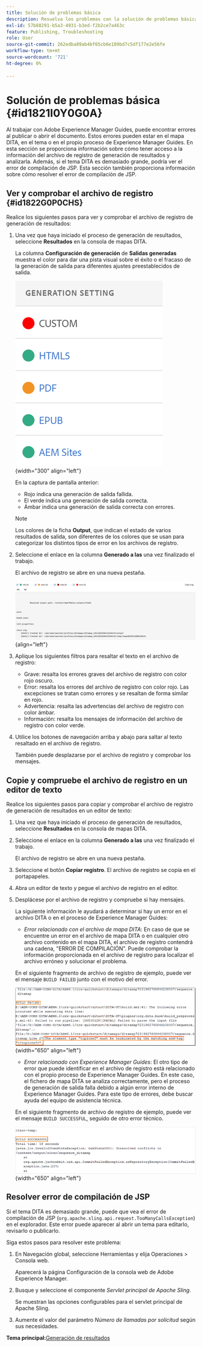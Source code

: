 ```yaml
---
title: Solución de problemas básica
description: Resuelva los problemas con la solución de problemas básica en AEM Guides. Aprenda a ver, copiar y comprobar el archivo de registro en un editor de texto y a resolver los errores de compilación de JSP.
exl-id: 57b88291-b5a3-4931-b3ed-f2b2ce7a463c
feature: Publishing, Troubleshooting
role: User
source-git-commit: 262edba89ab4bf65cb6e109bd7c5df177e2e56fe
workflow-type: tm+mt
source-wordcount: '721'
ht-degree: 0%

---
```


# Solución de problemas básica {#id1821I0Y0G0A}

Al trabajar con Adobe Experience Manager Guides, puede encontrar errores al publicar o abrir el documento. Estos errores pueden estar en el mapa DITA, en el tema o en el propio proceso de Experience Manager Guides. En esta sección se proporciona información sobre cómo tener acceso a la información del archivo de registro de generación de resultados y analizarla. Además, si el tema DITA es demasiado grande, podría ver el error de compilación de JSP. Esta sección también proporciona información sobre cómo resolver el error de compilación de JSP.

## Ver y comprobar el archivo de registro {#id1822G0P0CHS}

Realice los siguientes pasos para ver y comprobar el archivo de registro de generación de resultados:

1. Una vez que haya iniciado el proceso de generación de resultados, seleccione **Resultados** en la consola de mapas DITA.

   La columna **Configuración de generación** de **Salidas generadas** muestra el color para dar una pista visual sobre el éxito o el fracaso de la generación de salida para diferentes ajustes preestablecidos de salida.

   ![](images/output-general-settings-new.png){width="300" align="left"}

   En la captura de pantalla anterior:

   - Rojo indica una generación de salida fallida.
   - El verde indica una generación de salida correcta.
   - Ámbar indica una generación de salida correcta con errores.

   >[!NOTE]
   >
   > Los colores de la ficha **Output**, que indican el estado de varios resultados de salida, son diferentes de los colores que se usan para categorizar los distintos tipos de error en los archivos de registro.

1. Seleccione el enlace en la columna **Generado a las** una vez finalizado el trabajo.

   El archivo de registro se abre en una nueva pestaña.

   ![](images/log-file-new.png){align="left"}

1. Aplique los siguientes filtros para resaltar el texto en el archivo de registro:
   - Grave: resalta los errores graves del archivo de registro con color rojo oscuro.
   - Error: resalta los errores del archivo de registro con color rojo. Las excepciones se tratan como errores y se resaltan de forma similar en rojo.
   - Advertencia: resalta las advertencias del archivo de registro con color ámbar.
   - Información: resalta los mensajes de información del archivo de registro con color verde.

1. Utilice los botones de navegación arriba y abajo para saltar al texto resaltado en el archivo de registro.

   También puede desplazarse por el archivo de registro y comprobar los mensajes.


## Copie y compruebe el archivo de registro en un editor de texto

Realice los siguientes pasos para copiar y comprobar el archivo de registro de generación de resultados en un editor de texto:

1. Una vez que haya iniciado el proceso de generación de resultados, seleccione **Resultados** en la consola de mapas DITA.

1. Seleccione el enlace en la columna **Generado a las** una vez finalizado el trabajo.

   El archivo de registro se abre en una nueva pestaña.

1. Seleccione el botón **Copiar registro**. El archivo de registro se copia en el portapapeles.
1. Abra un editor de texto y pegue el archivo de registro en el editor.

1. Desplácese por el archivo de registro y compruebe si hay mensajes.

   La siguiente información le ayudará a determinar si hay un error en el archivo DITA o en el proceso de Experience Manager Guides:

   - *Error relacionado con el archivo de mapa DITA*: En caso de que se encuentre un error en el archivo de mapa DITA o en cualquier otro archivo contenido en el mapa DITA, el archivo de registro contendrá una cadena, &quot;ERROR DE COMPILACIÓN&quot;. Puede comprobar la información proporcionada en el archivo de registro para localizar el archivo erróneo y solucionar el problema.

   En el siguiente fragmento de archivo de registro de ejemplo, puede ver el mensaje `BUILD FAILED` junto con el motivo del error.

   ![](images/dita-error-in-log-file.png){width="650" align="left"}

   - *Error relacionado con Experience Manager Guides*: El otro tipo de error que puede identificar en el archivo de registro está relacionado con el propio proceso de Experience Manager Guides. En este caso, el fichero de mapa DITA se analiza correctamente, pero el proceso de generación de salida falla debido a algún error interno de Experience Manager Guides. Para este tipo de errores, debe buscar ayuda del equipo de asistencia técnica.

   En el siguiente fragmento de archivo de registro de ejemplo, puede ver el mensaje `BUILD SUCCESSFUL`, seguido de otro error técnico.

   ![](images/process-error-in-log-file.png){width="650" align="left"}


## Resolver error de compilación de JSP

Si el tema DITA es demasiado grande, puede que vea el error de compilación de JSP \(`org.apache.sling.api.request.TooManyCallsException`\) en el explorador. Este error puede aparecer al abrir un tema para editarlo, revisarlo o publicarlo.

Siga estos pasos para resolver este problema:

1. En Navegación global, seleccione Herramientas y elija Operaciones \> Consola web.

   Aparecerá la página Configuración de la consola web de Adobe Experience Manager.

1. Busque y seleccione el componente *Servlet principal de Apache Sling*.

   Se muestran las opciones configurables para el servlet principal de Apache Sling.

1. Aumente el valor del parámetro *Número de llamadas por solicitud* según sus necesidades.


**Tema principal:**&#x200B;[&#x200B; Generación de resultados](generate-output.md)

